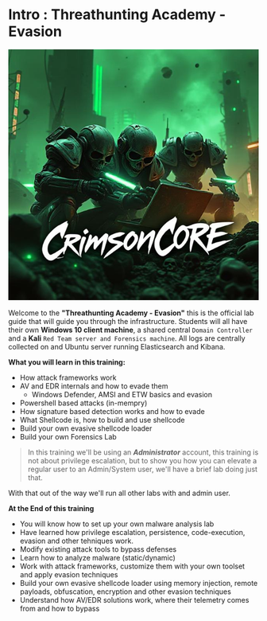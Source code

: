# Intro : Threathunting Academy - Evasion
![image](./images/cr_hackers.jpg)

Welcome to the **"Threathunting Academy - Evasion"**  this is the official lab guide that will guide you through the infrastructure. Students will all have their own **Windows 10 client machine**, a shared central `Domain Controller` and a **Kali** `Red Team server and Forensics machine`. All logs are centrally collected on and Ubuntu server running Elasticsearch and Kibana.

**What you will learn in this training:**

- How attack frameworks work
- AV and EDR internals and how to evade them
  - Windows Defender, AMSI and ETW basics and evasion
- Powershell based attacks (in-mempry) 
- How signature based detection works and how to evade
- What Shellcode is, how to build and use shellcode
- Build your own evasive shellcode loader
- Build your own Forensics Lab

> In this training we'll be using an ***Administrator*** account, this training is not about privilege escalation, but to show you how you can elevate a regular user to an Admin/System user, we'll have a brief lab doing just that.

With that out of the way we'll run all other labs with and admin user.

**At the End of this training**
- You will know how to set up your own malware analysis lab
- Have learned how privilege escalation, persistence, code-execution, evasion and other tehniques work.
- Modify existing attack tools to bypass defenses
- Learn how to analyze malware (static/dynamic)
- Work with attack frameworks, customize them with your own toolset and apply evasion techniques
- Build your own evasive shellcode loader using memory injection, remote payloads, obfuscation, encryption and other evasion techniques
- Understand how AV/EDR solutions work, where their telemetry comes from and how to bypass